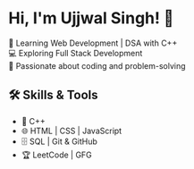 # Hi, I'm Ujjwal Singh! 👋

🎯 Learning Web Development | DSA with C++  
💻 Exploring Full Stack Development  
🚀 Passionate about coding and problem-solving  

## 🛠 Skills & Tools  
- 🔹 C++ 
- 🌐 HTML | CSS | JavaScript  
- 🗄️ SQL | Git & GitHub  
- 🏆 LeetCode | GFG   
